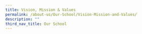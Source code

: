 ```yaml
---
title: Vision, Mission & Values
permalink: /about-us/Our-School/Vision-Mission-and-Values/
description: ""
third_nav_title: Our School
---
```

